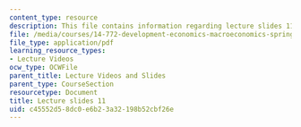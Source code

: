 ```yaml
---
content_type: resource
description: This file contains information regarding lecture slides 11.
file: /media/courses/14-772-development-economics-macroeconomics-spring-2013/c45552d58dc0e6b23a32198b52cbf26e_MIT14_772S13_lecture11.pdf
file_type: application/pdf
learning_resource_types:
- Lecture Videos
ocw_type: OCWFile
parent_title: Lecture Videos and Slides
parent_type: CourseSection
resourcetype: Document
title: Lecture slides 11
uid: c45552d5-8dc0-e6b2-3a32-198b52cbf26e
---
```

